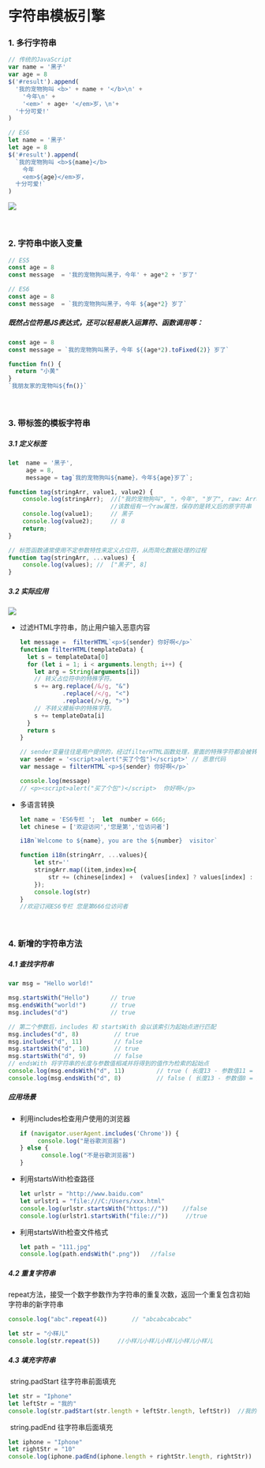 # 字符串模板引擎

### 1. 多行字符串

```javascript
// 传统的JavaScript
var name = '黑子'
var age = 8
$('#result').append(
  '我的宠物狗叫 <b>' + name + '</b>\n' +
    '今年\n' +
    '<em>' + age+ '</em>岁，\n'+
  '十分可爱!'
)
```

```javascript
// ES6
let name = '黑子'
let age = 8
$('#result').append(
  `我的宠物狗叫 <b>${name}</b>
    今年 
    <em>${age}</em>岁，
  十分可爱!`
)
```

![](https://www.w3cschool.cn/attachments/image/20181207/1544148455848961.png)

<br/>

### 2. 字符串中嵌入变量

```javascript
// ES5
const age = 8
const message  = '我的宠物狗叫黑子，今年' + age*2 + '岁了'

// ES6
const age = 8
const message  = `我的宠物狗叫黑子，今年 ${age*2} 岁了`
```

##### 既然占位符是JS表达式，还可以轻易嵌入运算符、函数调用等：

```javascript
const age = 8
const message = `我的宠物狗叫黑子，今年 ${(age*2).toFixed(2)} 岁了`

function fn() {
  return "小黄"
}
`我朋友家的宠物叫${fn()}`
```

<br/>

### 3. 带标签的模板字符串

##### 3.1 定义标签

```javascript
let  name = '黑子',
     age = 8,
     message = tag`我的宠物狗叫${name}，今年${age}岁了`;

function tag(stringArr, value1, value2) {
    console.log(stringArr);  //["我的宠物狗叫", "，今年", "岁了", raw: Array(3)]
                             //该数组有一个raw属性，保存的是转义后的原字符串
    console.log(value1);     // 黑子
    console.log(value2);     // 8
    return;
}

// 标签函数通常使用不定参数特性来定义占位符，从而简化数据处理的过程
function tag(stringArr, ...values) {
	console.log(values); //  ["黑子", 8]
}
```

##### 3.2 实际应用

![](https://www.w3cschool.cn/attachments/image/20181207/1544148499440970.png)

- 过滤HTML字符串，防止用户输入恶意内容

  ```javascript
  let message =  filterHTML`<p>${sender} 你好啊</p>`
  function filterHTML(templateData) {
    let s = templateData[0]
    for (let i = 1; i < arguments.length; i++) {
      let arg = String(arguments[i])
      // 转义占位符中的特殊字符。
      s += arg.replace(/&/g, "&")
              .replace(/</g, "<")
              .replace(/>/g, ">")
      // 不转义模板中的特殊字符。
      s += templateData[i]
    }
    return s
  }
  
  // sender变量往往是用户提供的，经过filterHTML函数处理，里面的特殊字符都会被转义
  var sender = '<script>alert("买了个包")</script>' // 恶意代码
  var message = filterHTML`<p>${sender} 你好啊</p>`
  
  console.log(message)
  // <p><script>alert("买了个包")</script>  你好啊</p>
  ```

- 多语言转换

  ```javascript
  let name = 'ES6专栏 ';  let  number = 666;  
  let chinese = ['欢迎访问','您是第','位访问者']
  
  i18n`Welcome to ${name}, you are the ${number}  visitor`
  
  function i18n(stringArr, ...values){
      let str=''
      stringArr.map((item,index)=>{
          str += (chinese[index] +  (values[index] ? values[index] : '' ))   
      });
      console.log(str) 
  }
  //欢迎订阅ES6专栏 您是第666位访问者
  ```

<br/>

### 4. 新增的字符串方法

##### 4.1 查找字符串

```javascript
var msg = "Hello world!"

msg.startsWith("Hello")      // true
msg.endsWith("world!")       // true
msg.includes("d")            // true
```

```javascript
// 第二个参数后，includes 和 startsWith 会以该索引为起始点进行匹配
msg.includes("d", 8)          // true
msg.includes("d", 11)         // false
msg.startsWith("d", 10)       // true
msg.startsWith("d", 9)        // false
// endsWith 将字符串的长度与参数值相减并将得到的值作为检索的起始点
console.log(msg.endsWith("d", 11)         // true ( 长度13 - 参数值11 = 起始点2 )
console.log(msg.endsWith("d", 8)          // false ( 长度13 - 参数值8 = 起始点5 )
```

##### 应用场景

- 利用includes检查用户使用的浏览器

  ```javascript
  if (navigator.userAgent.includes('Chrome')) {
       console.log("是谷歌浏览器")
  } else {
        console.log("不是谷歌浏览器")
  }
  ```

- 利用startsWith检查路径

  ```javascript
  let urlstr = "http://www.baidu.com"
  let urlstr1 = "file:///C:/Users/xxx.html"
  console.log(urlstr.startsWith("https://"))    //false
  console.log(urlstr1.startsWith("file://"))     //true
  ```

- 利用startsWith检查文件格式

  ```javascript
  let path = "111.jpg"
  console.log(path.endsWith(".png"))   //false
  ```

##### 4.2 重复字符串

​	repeat方法，接受一个数字参数作为字符串的重复次数，返回一个重复包含初始字符串的新字符串

```javascript
console.log("abc".repeat(4))       // "abcabcabcabc"

let str = "小样儿"
console.log(str.repeat(5))     //小样儿小样儿小样儿小样儿小样儿
```

##### 4.3 填充字符串

​	string.padStart 往字符串前面填充

```JavaScript
let str = "Iphone"
let leftStr = "我的"
console.log(str.padStart(str.length + leftStr.length, leftStr))  //我的Iphone
```

​	string.padEnd 往字符串后面填充

```javascript
let iphone = "Iphone"
let rightStr = "10"
console.log(iphone.padEnd(iphone.length + rightStr.length, rightStr))  //Iphone10
```


